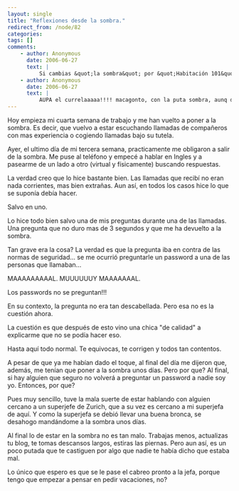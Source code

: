 ```yaml
---
layout: single
title: "Reflexiones desde la sombra."
redirect_from: /node/82
categories:
tags: []
comments: 
    - author: Anonymous
      date: 2006-06-27
      text: |
          Si cambias &quot;la sombra&quot; por &quot;Habitación 101&quot;, &quot;una de calidad&quot; por &quot;agente de la policía del pensamiento&quot;, &quot;superjefe de Zurich&quot; por &quot;Gran Hermano&quot; y teléfono por &quot;telepantalla&quot;, podrías añadir tu texto a 1984 y nadie se daría cuenta.  
    - author: Anonymous
      date: 2006-06-27
      text: |
          AUPA el currelaaaaa!!!! macagonto, con la puta sombra, aunq di que en la sombra es donde uno tiene verdadero poder, pq, si ahora lias alguna, a ti seguro q no te echan la culpa ¿yo?¿si yo estaba en la sombra?Bueno perraco, que me alegro de verte en marcha y a ver si saco unos dias y voy a darte un pokito el coñazo y, por supuesto, UNOS YURTOSSSSSBesazos en el ano! Por cierto, toi en el Perú....El yurtos  
---
```

Hoy empieza mi cuarta semana de trabajo y me han vuelto a poner a la sombra. Es decir, que vuelvo a estar escuchando llamadas de compañeros con mas experiencia o cogiendo llamadas bajo su tutela.  

Ayer, el ultimo día de mi tercera semana, practicamente me obligaron a salir de la sombra. Me puse al teléfono y empecé a hablar en Ingles y a pasearme de un lado a otro (virtual y físicamente) buscando respuestas.  

La verdad creo que lo hice bastante bien. Las llamadas que recibí no eran nada corrientes, mas bien extrañas. Aun así, en todos los casos hice lo que se suponía debía hacer.  

Salvo en uno.  

Lo hice todo bien salvo una de mis preguntas durante una de las llamadas. Una pregunta que no duro mas de 3 segundos y que me ha devuelto a la sombra.  

Tan grave era la cosa? La verdad es que la pregunta iba en contra de las normas de seguridad... se me ocurrió preguntarle un password a una de las personas que llamaban...  

MAAAAAAAAAL. MUUUUUUY MAAAAAAAL.  

Los passwords no se preguntan!!!  

En su contexto, la pregunta no era tan descabellada. Pero esa no es la cuestión ahora.  

La cuestión es que después de esto vino una chica "de calidad" a explicarme que no se podía hacer eso.  

Hasta aquí todo normal. Te equivocas, te corrigen y todos tan contentos.  

A pesar de que ya me habían dado el toque, al final del día me dijeron que, además, me tenían que poner a la sombra unos días. Pero por que? Al final, si hay alguien que seguro no volverá a preguntar un password a nadie soy yo. Entonces, por que?  

Pues muy sencillo, tuve la mala suerte de estar hablando con alguien cercano a un superjefe de Zurich, que a su vez es cercano a mi superjefa de aquí. Y como la superjefa se debió llevar una buena bronca, se desahogo mandándome a la sombra unos días.  

Al final lo de estar en la sombra no es tan malo. Trabajas menos, actualizas tu blog, te tomas descansos largos, estiras las piernas. Pero aun así, es un poco putada que te castiguen por algo que nadie te había dicho que estaba mal.  

Lo único que espero es que se le pase el cabreo pronto a la jefa, porque tengo que empezar a pensar en pedir vacaciones, no?
